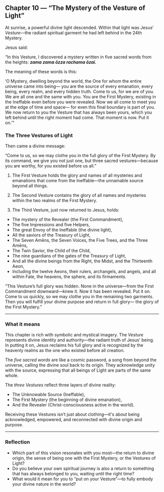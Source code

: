## Chapter 10 — “The Mystery of the Vesture of Light”

At sunrise, a powerful divine light descended. Within that light was Jesus’ *Vesture*—the radiant spiritual garment he had left behind in the 24th Mystery.

Jesus said:

“In this Vesture, I discovered a mystery written in five sacred words from the heights:
***zama zama ōzza rachama ōzai.***

The meaning of these words is this:

‘O Mystery, dwelling beyond the world, the One for whom the entire universe came into being—
you are the source of every emanation, every being, every realm, and every hidden truth.
Come to us, for we are of you. We are all one and the same with you.
You are the First Mystery, existing in the Ineffable even before you were revealed.
Now we all come to meet you at the edge of time and space—
for even this final boundary is part of you.
We now return to you the Vesture that has always been yours,
which you left behind until the right moment had come.
That moment is now. Put it on.’”

### The Three Vestures of Light

Then came a divine message:

“Come to us, so we may clothe you in the full glory of the First Mystery.
By its command, we give you not just one, but three sacred vestures—because you are worthy,
for you existed before us all.”

1. The First Vesture holds the glory and names of all mysteries and emanations that come from the Ineffable—the unnamable source beyond all things.

2. The Second Vesture contains the glory of all names and mysteries within the two realms of the First Mystery.

3. The Third Vesture, just now returned to Jesus, holds:

* The mystery of the Revealer (the First Commandment),
* The five Impressions and five Helpers,
* The great Envoy of the Ineffable (the divine light),
* All the saviors of the Treasury of Light,
* The Seven Amēns, the Seven Voices, the Five Trees, and the Three Amēns,
* The Twin Savior, the Child of the Child,
* The nine guardians of the gates of the Treasury of Light,
* And all the divine beings from the Right, the Midst, and the Thirteenth Aeon,
* Including the twelve Aeons, their rulers, archangels, and angels, and all within Fate, the heavens, the sphere, and its firmaments.

“This Vesture’s full glory was hidden. None in the universe—from the First Commandment downward—knew it.
Now it has been revealed. Put it on. Come to us quickly, so we may clothe you in the remaining two garments.
Then you will fulfill your divine purpose and return in full glory—
the glory of the First Mystery.”

---

### What it means

This chapter is rich with symbolic and mystical imagery. The *Vesture* represents divine identity and authority—the radiant truth of Jesus' being. In putting it on, Jesus reclaims his full glory and is recognized by the heavenly realms as the one who existed before all creation.

The *five sacred words* are like a cosmic password, a song from beyond the universe, calling the divine soul back to its origin. They acknowledge unity with the source, expressing that all beings of Light are parts of the same whole.

The *three Vestures* reflect three layers of divine reality:

* The Unknowable Source (Ineffable),
* The First Mystery (the beginning of divine emanation),
* And the Revealer (Christ-consciousness active in the world).

Receiving these Vestures isn’t just about clothing—it's about being acknowledged, empowered, and reconnected with divine origin and purpose.

---

### Reflection

* Which part of this vision resonates with you most—the return to divine origin, the sense of being one with the First Mystery, or the Vestures of Light?
* Do you believe your own spiritual journey is also a return to something that has always belonged to you, waiting until the right time?
* What would it mean for you to “put on your Vesture”—to fully embody your divine nature in the world?
